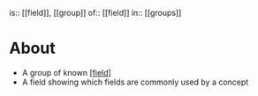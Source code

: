 ---
---
is:: [[field]], [[group]]
of:: [[field]]
in:: [[groups]]

# About
- A group of known [[field]](s)
- A field showing which fields are commonly used by a concept
